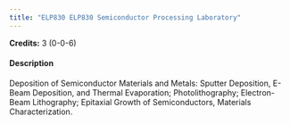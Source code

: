 ```yaml
---
title: "ELP830 ELP830 Semiconductor Processing Laboratory"
---
```

**Credits:** 3 (0-0-6)

#### Description
Deposition of Semiconductor Materials and Metals: Sputter Deposition, E-Beam Deposition, and Thermal Evaporation; Photolithography; Electron-Beam Lithography; Epitaxial Growth of Semiconductors, Materials Characterization.